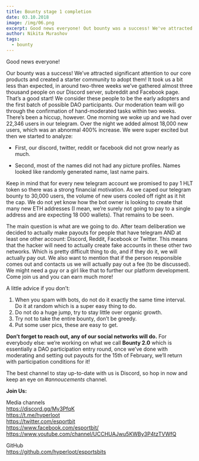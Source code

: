 ```yaml
---
title: Bounty stage 1 completion
date: 03.10.2018
image: /img/06.png
excerpt: Good news everyone! Out bounty was a success! We've attracted signnificant attention to our core products and created a starter community to adopt them!
author: Nikita Murashov
tags:
  - bounty
---
```


Good news everyone!

Our bounty was a success! We’ve attracted significant attention to our core products and created a starter community to adopt them!
It took us a bit less than expected, in around two-three weeks we’ve gathered almost three thousand people on our Discord server, subreddit and Facebook page. That’s a good start! We consider these people to be the early adopters and the first batch of possible DAO participants.
Our moderation team will go through the confirmation of hand-moderated tasks within two weeks. There’s been a hiccup, however.
One morning we woke up and we had over 22,346 users in our telegram. Over the night we added almost 18,000 new users, which was an abnormal 400% increase. We were super excited but then we started to analyze:

* First, our discord, twitter, reddit or facebook did not grow nearly as much.

* Second, most of the names did not had any picture profiles. Names looked like randomly generated name, last name pairs.

Keep in mind that for every new telegram account we promised to pay 1 HLT token so there was a strong financial motivation.
As we caped our telegram bounty to 30,000 users, the volume of new users cooled off right as it hit the cap.
We do not yet know how the bot owner is looking to create that many new ETH addresses (I mean, we’re surely not going to pay to a single address and are expecting 18 000 wallets). That remains to be seen.

The main question is what are we going to do.
After team deliberation we decided to actually make payouts for people that have telegram AND at least one other account: Discord, Reddit, Facebook or Twitter.
This means that the hacker will need to actually create fake accounts in these other two networks. Which is pretty difficult thing to do, and if they do it, we will actually pay out.
We also want to mention that if the person responsible comes out and contacts us we will actually pay out a fee (to be discussed). We might need a guy or a girl like that to further our platform development. Come join us and you can earn much more!

A little advice if you don’t:

1. When you spam with bots, do not do it exactly the same time interval. Do it at random which is a super easy thing to do.
2. Do not do a huge jump, try to stay little over organic growth.
3. Try not to take the entire bounty, don’t be greedy.
4. Put some user pics, these are easy to get.

**Don’t forget to reach out, any of our social networks will do.**
For everybody else: we’re working on what we call **Bounty 2.0** which is essentially a DAO participation entry round, once we’ve done with moderating and setting out payouts for the 15th of February, we’ll return with participation conditions for it!

The best channel to stay up-to-date with us is Discord, so hop in now and keep an eye on *#annoucements* channel.

**Join Us:**

Media channels</br>
https://discord.gg/My3PfqK</br>
https://t.me/hyperloot</br>
https://twitter.com/esportbit</br>
https://www.facebook.com/esportbit/</br>
https://www.youtube.com/channel/UCCHUAJwu5KWBy3P4tzTVWfQ</br>

GitHub</br>
https://github.com/hyperloot/esportsbits

